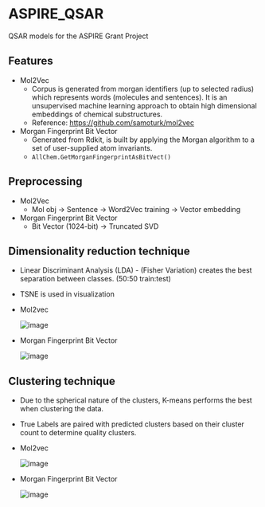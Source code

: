 # ASPIRE_QSAR
QSAR models for the ASPIRE Grant Project

## Features
- Mol2Vec 
  - Corpus is generated from morgan identifiers (up to selected radius) which represents words (molecules and sentences). 
    It is an unsupervised machine learning approach to obtain high dimensional embeddings of chemical substructures.
  - Reference: https://github.com/samoturk/mol2vec
- Morgan Fingerprint Bit Vector
   - Generated from Rdkit, is built by applying the Morgan algorithm to a set of user-supplied atom invariants. 
   - `AllChem.GetMorganFingerprintAsBitVect()`
   
## Preprocessing
- Mol2Vec 
  - Mol obj -> Sentence -> Word2Vec training -> Vector embedding
- Morgan Fingerprint Bit Vector
  - Bit Vector (1024-bit) -> Truncated SVD

## Dimensionality reduction technique
- Linear Discriminant Analysis (LDA) - (Fisher Variation) creates the best separation between classes. (50:50 train:test)
- TSNE is used in visualization
- Mol2vec

  ![image](https://user-images.githubusercontent.com/69520909/181805262-2ccc023b-9eb2-45f0-9dd7-65936a974ea6.png)
  
- Morgan Fingerprint Bit Vector

  ![image](https://user-images.githubusercontent.com/69520909/181805431-1025ef69-9a04-4d0b-9b3e-d5cb6a6108b8.png)


## Clustering technique
- Due to the spherical nature of the clusters, K-means performs the best when clustering the data.
- True Labels are paired with predicted clusters based on their cluster count to determine quality clusters.
- Mol2vec
  
  ![image](https://user-images.githubusercontent.com/69520909/181806173-287d101e-1db0-40f1-a479-036f4fe0bbbd.png)

- Morgan Fingerprint Bit Vector

  ![image](https://user-images.githubusercontent.com/69520909/181806239-bcdc8c3c-6484-47c0-99de-9ee01f750bc5.png)
 
  

  
   
  
